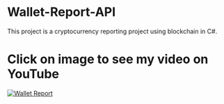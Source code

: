 # Wallet-Report-API
This project is a cryptocurrency reporting project using blockchain in C#.

# Click on image to see my video on YouTube

[![Wallet Report](https://img.youtube.com/vi/TBk6ylz5OfE/0.jpg)](https://www.youtube.com/watch?v=TBk6ylz5OfE&list=PL7EVq_Zas9th18LSx4yhCY0VZWEIhmEuQ)
